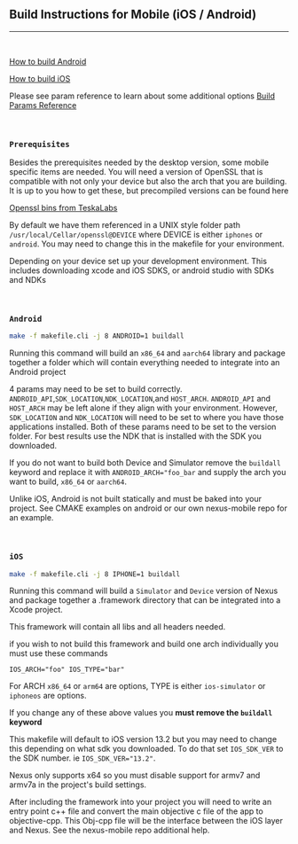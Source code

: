 ## Build Instructions for Mobile (iOS / Android)

-----------------------------------
<br />


[How to build Android](#Android)

[How to build iOS](#iOS)

Please see param reference to learn about some additional options
[Build Params Reference](build-params-reference.md)

<br />

### `Prerequisites`

Besides the prerequisites needed by the desktop version, some mobile specific items are needed.
You will need a version of OpenSSL that is compatible with not only your device but also the arch that you are building.
It is up to you how to get these, but precompiled versions can be found here

[Openssl bins from TeskaLabs](https://teskalabs.com/blog/openssl-binary-distribution-for-developers-static-library)

By default we have them referenced in a UNIX style folder path `/usr/local/Cellar/openssl@DEVICE` where DEVICE is either `iphones` or `android`. You may need to change this in the makefile for your environment.

Depending on your device set up your development environment. This includes downloading xcode and iOS SDKS, or android studio with SDKs and NDKs

<br />

### `Android`


```sh
make -f makefile.cli -j 8 ANDROID=1 buildall
```

Running this command will build an `x86_64` and `aarch64` library and package together a folder which will contain everything needed to integrate into an Android project

4 params may need to be set to build correctly. `ANDROID_API`,`SDK_LOCATION`,`NDK_LOCATION`,and `HOST_ARCH`. `ANDROID_API` and `HOST_ARCH` may be left alone if they align with your environment. However, `SDK_LOCATION` and `NDK_LOCATION` will need to be set to where you have those applications installed. Both of these params need to be set to the version folder. For best results use the NDK that is installed with the SDK you downloaded.

If you do not want to build both Device and Simulator remove the `buildall` keyword and replace it with `ANDROID_ARCH="foo_bar` and supply the arch you want to build, `x86_64` or `aarch64`.

Unlike iOS, Android is not built statically and must be baked into your project. See CMAKE examples on android or our own nexus-mobile repo for an example.

<br />

### `iOS`



```sh
make -f makefile.cli -j 8 IPHONE=1 buildall
```

Running this command will build a `Simulator` and `Device` version of Nexus and package together a .framework directory that can be integrated into a Xcode project.

This framework will contain all libs and all headers needed.

if you wish to not build this framework and build one arch individually you must use these commands

`IOS_ARCH="foo" IOS_TYPE="bar"`

For ARCH `x86_64` or `arm64` are options, TYPE is either `ios-simulator` or `iphoneos` are options.

If you change any of these above values you **must remove the `buildall` keyword**

This makefile will default to iOS version 13.2 but you may need to change this depending on what sdk you downloaded. To do that set `IOS_SDK_VER` to the SDK number. ie `IOS_SDK_VER="13.2"`.

Nexus only supports x64 so you must disable support for armv7 and armv7a in the project's build settings.

After including the framework into your project you will need to write an entry point c++ file and convert the main objective c file of the app to objective-cpp. This Obj-cpp file will be the interface between the iOS layer and Nexus. See the nexus-mobile repo additional help.
